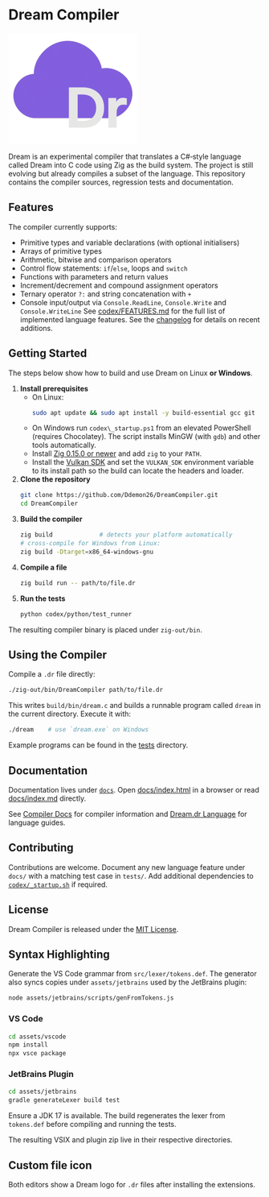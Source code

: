 # Dream Compiler

![Dream Compiler Logo](assets/icons/DreamCompilerLogo.png)

Dream is an experimental compiler that translates a C#‑style language called Dream into C code using Zig as the build
system. The project is still evolving but already compiles a subset of the language. This repository contains the
compiler sources, regression tests and documentation.

## Features

The compiler currently supports:
- Primitive types and variable declarations (with optional initialisers)
- Arrays of primitive types
- Arithmetic, bitwise and comparison operators
- Control flow statements: `if`/`else`, loops and `switch`
- Functions with parameters and return values
- Increment/decrement and compound assignment operators
- Ternary operator `?:` and string concatenation with `+`
- Console input/output via `Console.ReadLine`, `Console.Write` and `Console.WriteLine`
See [codex/FEATURES.md](codex/FEATURES.md) for the full list of implemented language features.
See the [changelog](docs/v1.1/changelog.md) for details on recent additions.

## Getting Started

The steps below show how to build and use Dream on Linux **or Windows**.

1. **Install prerequisites**
   - On Linux:
     ```bash
     sudo apt update && sudo apt install -y build-essential gcc git
     ```
   - On Windows run `codex\_startup.ps1` from an elevated PowerShell (requires Chocolatey). The script installs MinGW (with `gdb`) and other tools automatically.
   - Install [Zig 0.15.0 or newer](https://ziglang.org/download/) and add `zig` to your `PATH`.
   - Install the [Vulkan SDK](https://vulkan.lunarg.com/) and set the `VULKAN_SDK` environment variable to its install path so the build can locate the headers and loader.
2. **Clone the repository**
   ```bash
   git clone https://github.com/Ddemon26/DreamCompiler.git
   cd DreamCompiler
   ```
3. **Build the compiler**
   ```bash
   zig build             # detects your platform automatically
   # cross-compile for Windows from Linux:
   zig build -Dtarget=x86_64-windows-gnu
   ```
4. **Compile a file**
   ```bash
   zig build run -- path/to/file.dr
   ```
5. **Run the tests**
   ```bash
   python codex/python/test_runner
   ```

The resulting compiler binary is placed under `zig-out/bin`.

## Using the Compiler

Compile a `.dr` file directly:

```bash
./zig-out/bin/DreamCompiler path/to/file.dr
```

This writes `build/bin/dream.c` and builds a runnable program called `dream` in the current directory. Execute it with:

```bash
./dream    # use `dream.exe` on Windows
```

Example programs can be found in the [tests](tests) directory.

## Documentation

Documentation lives under [`docs`](docs). Open [docs/index.html](docs/index.html) in a browser or read [docs/index.md](docs/index.md) directly.

See [Compiler Docs](docs/compiler/index.md) for compiler information and [Dream.dr Language](docs/language/index.md) for language guides.
## Contributing

Contributions are welcome. Document any new language feature under `docs/` with a matching test case in `tests/`. Add additional dependencies to [`codex/_startup.sh`](codex/_startup.sh) if required.

## License

Dream Compiler is released under the [MIT License](LICENSE).

## Syntax Highlighting

Generate the VS Code grammar from `src/lexer/tokens.def`. The generator
also syncs copies under `assets/jetbrains` used by the JetBrains plugin:

```bash
node assets/jetbrains/scripts/genFromTokens.js
```

### VS Code

```bash
cd assets/vscode
npm install
npx vsce package
```

### JetBrains Plugin

```bash
cd assets/jetbrains
gradle generateLexer build test
```
Ensure a JDK 17 is available. The build regenerates the lexer from `tokens.def` before compiling and running the tests.

The resulting VSIX and plugin zip live in their respective directories.

## Custom file icon

Both editors show a Dream logo for `.dr` files after installing the extensions.
